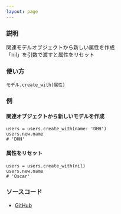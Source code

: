 ```yaml
---
layout: page
---
```

### 説明
関連モデルオブジェクトから新しい属性を作成  
「nil」を引数で渡すと属性をリセット

### 使い方
    モデル.create_with(属性)

### 例
#### 関連オブジェクトから新しいモデルを作成
    users = users.create_with(name: 'DHH')
    users.new.name
    # 'DHH'

#### 属性をリセット
    users = users.create_with(nil)
    users.new.name
    # 'Oscar'

### ソースコード
* [GitHub](https://github.com/rails/rails/blob/f33d52c95217212cbacc8d5e44b5a8e3cdc6f5b3/activerecord/lib/active_record/relation/query_methods.rb#L836)